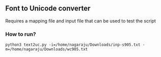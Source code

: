 ## Font to Unicode converter

Requires a mapping file and input file that can be used to test the script  
### How to run?
```
python3 text2uc.py -i=/home/nagaraju/Downloads/inp-s905.txt -m=/home/nagaraju/Downloads/wc905.txt
```
